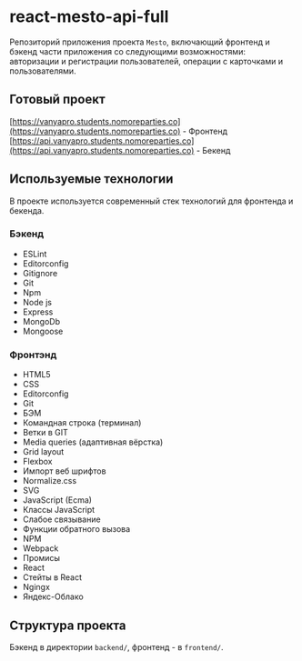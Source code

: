 # react-mesto-api-full
Репозиторий приложения проекта `Mesto`, включающий фронтенд и бэкенд части приложения со следующими возможностями: авторизации и регистрации пользователей, операции с карточками и пользователями.

## Готовый проект
[https://vanyapro.students.nomoreparties.co](https://vanyapro.students.nomoreparties.co) - Фронтенд
[https://api.vanyapro.students.nomoreparties.co](https://api.vanyapro.students.nomoreparties.co) - Бекенд

## Используемые технологии
В проекте используется современный стек технологий для фронтенда и бекенда.

### Бэкенд
* ESLint
* Editorconfig
* Gitignore
* Git
* Npm
* Node js
* Express
* MongoDb
* Mongoose

### Фронтэнд
* HTML5
* CSS
* Editorconfig
* Git
* БЭМ
* Командная строка (терминал)
* Ветки в GIT
* Media queries (адаптивная вёрстка)
* Grid layout
* Flexbox
* Импорт веб шрифтов
* Normalize.css
* SVG
* JavaScript (Ecma)
* Классы JavaScript
* Слабое связывание
* Функции обратного вызова
* NPM
* Webpack
* Промисы
* React
* Стейты в React
* Ngingx
* Яндекс-Облако

## Структура проекта
Бэкенд в директории `backend/`, фронтенд - в `frontend/`.

